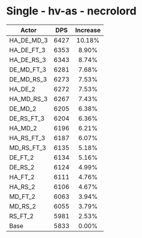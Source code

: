 # Single - hv-as - necrolord
| Actor | DPS | Increase |
|---|:---:|:---:|
|HA_DE_MD_3|6427|10.18%|
|HA_DE_FT_3|6353|8.90%|
|HA_DE_RS_3|6343|8.74%|
|DE_MD_FT_3|6281|7.68%|
|DE_MD_RS_3|6273|7.53%|
|HA_DE_2|6272|7.53%|
|HA_MD_RS_3|6267|7.43%|
|DE_MD_2|6205|6.38%|
|DE_RS_FT_3|6204|6.36%|
|HA_MD_2|6196|6.21%|
|HA_RS_FT_3|6187|6.07%|
|MD_RS_FT_3|6135|5.18%|
|DE_FT_2|6134|5.16%|
|DE_RS_2|6124|4.99%|
|HA_FT_2|6111|4.76%|
|HA_RS_2|6106|4.67%|
|MD_FT_2|6063|3.94%|
|MD_RS_2|6055|3.79%|
|RS_FT_2|5981|2.53%|
|Base|5833|0.00%|
